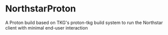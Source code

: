 # NorthstarProton
A Proton build based on TKG's proton-tkg build system to run the Northstar client with minimal end-user interaction
